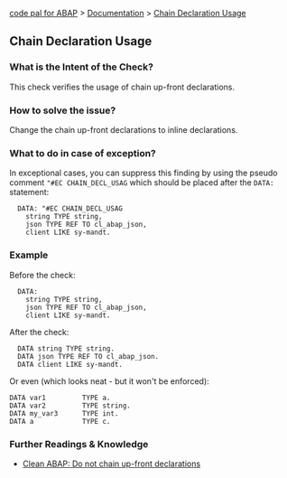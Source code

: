 [code pal for ABAP](../../README.md) > [Documentation](../check_documentation.md) > [Chain Declaration Usage](chain-declaration-usage.md)

## Chain Declaration Usage

### What is the Intent of the Check?

This check verifies the usage of chain up-front declarations.

### How to solve the issue?

Change the chain up-front declarations to inline declarations.

### What to do in case of exception?

In exceptional cases, you can suppress this finding by using the pseudo comment `"#EC CHAIN_DECL_USAG` which should be placed after the `DATA:` statement:

```abap
  DATA: "#EC CHAIN_DECL_USAG
    string TYPE string,
    json TYPE REF TO cl_abap_json,
    client LIKE sy-mandt.
```

### Example

Before the check:

```abap
  DATA:
    string TYPE string,
    json TYPE REF TO cl_abap_json,
    client LIKE sy-mandt.
```

After the check:

```abap
  DATA string TYPE string.
  DATA json TYPE REF TO cl_abap_json.
  DATA client LIKE sy-mandt.
```

Or even (which looks neat - but it won't be enforced):

```abap
DATA var1         TYPE a.
DATA var2         TYPE string.
DATA my_var3      TYPE int.
DATA a            TYPE c.
```

### Further Readings & Knowledge

* [Clean ABAP: Do not chain up-front declarations](https://github.com/SAP/styleguides/blob/main/clean-abap/CleanABAP.md#do-not-chain-up-front-declarations)
